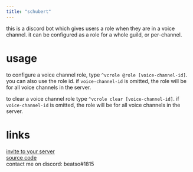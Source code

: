 ```yaml
---
title: "schubert"
---
```


this is a discord bot which gives users a role when they are in a voice channel. it can be configured as a role for a whole guild, or per-channel.


# usage

to configure a voice channel role, type `^vcrole @role [voice-channel-id]`. you can also use the role id. if `voice-channel-id` is omitted, the role will be for all voice channels in the server.

to clear a voice channel role type `^vcrole clear [voice-channel-id]`. if `voice-channel-id` is omitted, the role will be for all voice channels in the server.


# links


[invite to your server](https://discord.com/oauth2/authorize?client_id=777514345461448714&scope=bot&permissions=268504064)  
[source code](https://github.com/Beatso/Schubert)  
contact me on discord: beatso#1815  
